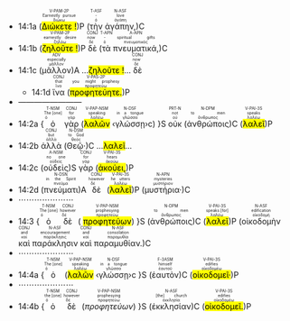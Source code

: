 
- 14:1a (<RUBY><ruby><ruby><mark class='verb'>Διώκετε !</mark><rt>διώκω</rt></ruby><rt>Earnestly pursue</rt></ruby><rt>V-PAM-2P</rt></RUBY>)P (<RUBY><ruby><ruby>τὴν<rt>ὁ</rt></ruby><rt>-</rt></ruby><rt>T-ASF</rt></RUBY> <RUBY><ruby><ruby>ἀγάπην,<rt>ἀγάπη</rt></ruby><rt>love</rt></ruby><rt>N-ASF</rt></RUBY>)C 
- 14:1b (<RUBY><ruby><ruby><mark class='verb'>ζηλοῦτε !</mark><rt>ζηλόω</rt></ruby><rt>earnestly desire</rt></ruby><rt>V-PAM-2P</rt></RUBY>)P <RUBY><ruby><ruby>δὲ<rt>δέ</rt></ruby><rt>now</rt></ruby><rt>CONJ</rt></RUBY> (<RUBY><ruby><ruby>τὰ<rt>ὁ</rt></ruby><rt>-</rt></ruby><rt>T-APN</rt></RUBY> <RUBY><ruby><ruby>πνευματικά,<rt>πνευματικός</rt></ruby><rt>spiritual gifts</rt></ruby><rt>A-APN</rt></RUBY>)C 
- 14:1c (<RUBY><ruby><ruby>μᾶλλον<rt>μᾶλλον</rt></ruby><rt>especially</rt></ruby><rt>ADV</rt></RUBY>)A ...<mark class='verb'>ζηλοῦτε !</mark>... <RUBY><ruby><ruby>δὲ<rt>δέ</rt></ruby><rt>now</rt></ruby><rt>CONJ</rt></RUBY>
	- 14:1d <RUBY><ruby><ruby>ἵνα<rt>ἵνα</rt></ruby><rt>that</rt></ruby><rt>CONJ</rt></RUBY> (<RUBY><ruby><ruby><mark class='verb'>προφητεύητε.</mark><rt>προφητεύω</rt></ruby><rt>you might prophesy</rt></ruby><rt>V-PAS-2P</rt></RUBY>)P 
- ————————
- 14:2a {<RUBY><ruby><ruby>ὁ<rt>ὁ</rt></ruby><rt>The [one]</rt></ruby><rt>T-NSM</rt></RUBY> <RUBY><ruby><ruby>γὰρ<rt>γάρ</rt></ruby><rt>for</rt></ruby><rt>CONJ</rt></RUBY> (<RUBY><ruby><ruby><mark class='ptc'>λαλῶν</mark><rt>λαλέω</rt></ruby><rt>speaking</rt></ruby><rt>V-PAP-NSM</rt></RUBY> ‹<RUBY><ruby><ruby>γλώσσῃ<rt>γλῶσσα</rt></ruby><rt>in a tongue</rt></ruby><rt>N-DSF</rt></RUBY>›c) }S <RUBY><ruby><ruby>οὐκ<rt>οὐ</rt></ruby><rt>not</rt></ruby><rt>PRT-N</rt></RUBY> (<RUBY><ruby><ruby>ἀνθρώποις<rt>ἄνθρωπος</rt></ruby><rt>to men</rt></ruby><rt>N-DPM</rt></RUBY>)C (<RUBY><ruby><ruby><mark class='verb'>λαλεῖ</mark><rt>λαλέω</rt></ruby><rt>speaks</rt></ruby><rt>V-PAI-3S</rt></RUBY>)P
- 14:2b <RUBY><ruby><ruby>ἀλλὰ<rt>ἀλλά</rt></ruby><rt>but</rt></ruby><rt>CONJ</rt></RUBY> (<RUBY><ruby><ruby>Θεῷ·<rt>θεός</rt></ruby><rt>to God</rt></ruby><rt>N-DSM</rt></RUBY>)C ...<mark class='verb'>λαλεῖ</mark>...
- 14:2c (<RUBY><ruby><ruby>οὐδεὶς<rt>οὐδείς</rt></ruby><rt>no one</rt></ruby><rt>A-NSM</rt></RUBY>)S <RUBY><ruby><ruby>γὰρ<rt>γάρ</rt></ruby><rt>for</rt></ruby><rt>CONJ</rt></RUBY> (<RUBY><ruby><ruby><mark class='verb'>ἀκούει,</mark><rt>ἀκούω</rt></ruby><rt>hears</rt></ruby><rt>V-PAI-3S</rt></RUBY>)P 
- 14:2d (<RUBY><ruby><ruby>πνεύματι<rt>πνεῦμα</rt></ruby><rt>in the Spirit</rt></ruby><rt>N-DSN</rt></RUBY>)A <RUBY><ruby><ruby>δὲ<rt>δέ</rt></ruby><rt>however</rt></ruby><rt>CONJ</rt></RUBY> (<RUBY><ruby><ruby><mark class='verb'>λαλεῖ</mark><rt>λαλέω</rt></ruby><rt>he utters</rt></ruby><rt>V-PAI-3S</rt></RUBY>)P (<RUBY><ruby><ruby>μυστήρια·<rt>μυστήριον</rt></ruby><rt>mysteries</rt></ruby><rt>N-APN</rt></RUBY>)C
- ⋯⋯⋯⋯⋯⋯⋯
- 14:3 {<RUBY><ruby><ruby>ὁ<rt>ὁ</rt></ruby><rt>The [one]</rt></ruby><rt>T-NSM</rt></RUBY> <RUBY><ruby><ruby>δὲ<rt>δέ</rt></ruby><rt>however</rt></ruby><rt>CONJ</rt></RUBY> ( <RUBY><ruby><ruby><mark class='ptc'>προφητεύων</mark><rt>προφητεύω</rt></ruby><rt>prophesying</rt></ruby><rt>V-PAP-NSM</rt></RUBY>) }S (<RUBY><ruby><ruby>ἀνθρώποις<rt>ἄνθρωπος</rt></ruby><rt>to men</rt></ruby><rt>N-DPM</rt></RUBY>)C (<RUBY><ruby><ruby><mark class='verb'>λαλεῖ</mark><rt>λαλέω</rt></ruby><rt>speaks [for]</rt></ruby><rt>V-PAI-3S</rt></RUBY>)P (<RUBY><ruby><ruby>οἰκοδομὴν<rt>οἰκοδομή</rt></ruby><rt>edification</rt></ruby><rt>N-ASF</rt></RUBY> <RUBY><ruby><ruby>καὶ<rt>καί</rt></ruby><rt>and</rt></ruby><rt>CONJ</rt></RUBY> <RUBY><ruby><ruby>παράκλησιν<rt>παράκλησις</rt></ruby><rt>encouragement</rt></ruby><rt>N-ASF</rt></RUBY> <RUBY><ruby><ruby>καὶ<rt>καί</rt></ruby><rt>and</rt></ruby><rt>CONJ</rt></RUBY> <RUBY><ruby><ruby>παραμυθίαν.<rt>παραμυθία</rt></ruby><rt>consolation</rt></ruby><rt>N-ASF</rt></RUBY>)C
- ⋯⋯⋯⋯⋯⋯⋯
- 14:4a {<RUBY><ruby><ruby>ὁ<rt>ὁ</rt></ruby><rt>The [one]</rt></ruby><rt>T-NSM</rt></RUBY> (<RUBY><ruby><ruby><mark class='ptc'>λαλῶν</mark><rt>λαλέω</rt></ruby><rt>speaking</rt></ruby><rt>V-PAP-NSM</rt></RUBY> ‹<RUBY><ruby><ruby>γλώσσῃ<rt>γλῶσσα</rt></ruby><rt>in a tongue</rt></ruby><rt>N-DSF</rt></RUBY>›c }S (<RUBY><ruby><ruby>ἑαυτὸν<rt>ἑαυτοῦ</rt></ruby><rt>himself</rt></ruby><rt>F-3ASM</rt></RUBY>)C (<RUBY><ruby><ruby><mark class='verb'>οἰκοδομεῖ·</mark><rt>οἰκοδομέω</rt></ruby><rt>edifies</rt></ruby><rt>V-PAI-3S</rt></RUBY>)P 
- ⋯⋯⋯⋯⋯⋯⋯
- 14:4b {<RUBY><ruby><ruby>ὁ<rt>ὁ</rt></ruby><rt>the [one]</rt></ruby><rt>T-NSM</rt></RUBY> <RUBY><ruby><ruby>δὲ<rt>δέ</rt></ruby><rt>however</rt></ruby><rt>CONJ</rt></RUBY> (<RUBY><ruby><ruby><em>προφητεύων</em><rt>προφητεύω</rt></ruby><rt>prophesying</rt></ruby><rt>V-PAP-NSM</rt></RUBY>) }S (<RUBY><ruby><ruby>ἐκκλησίαν<rt>ἐκκλησία</rt></ruby><rt>[the] church</rt></ruby><rt>N-ASF</rt></RUBY>)C (<RUBY><ruby><ruby><mark class='verb'>οἰκοδομεῖ.</mark><rt>οἰκοδομέω</rt></ruby><rt>edifies</rt></ruby><rt>V-PAI-3S</rt></RUBY>)P 